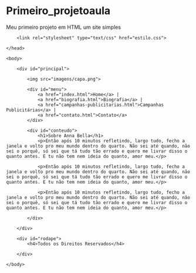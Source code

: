 # Primeiro_projetoaula
Meu primeiro projeto em HTML um site simples

<!DOCTYPE html>
<html>
	<head>
		<meta charset="utf-8">
		<title>Anna Bella Oficial</title>

		<link rel="stylesheet" type="text/css" href="estilo.css">

	</head>

	<body>

		<div id="principal">

			<img src="imagens/capa.png">

			<div id="menu">
				<a href="index.html">Home</a> |
				<a href="biografia.html">Biografia</a> |
				<a href="campanhas-publicitarias.html">Campanhas Publicitárias</a> |
				<a href="contato.html">Contato</a>
			</div>

			<div id="conteudo">
				<h1>Sobre Anna Bella</h1>
				<p>Então após 10 minutos refletindo, largo tudo, fecho a janela e volto pro meu mundo dentro do quarto. Não sei até quando, não sei o porquê, só sei que tá tudo tão errado e quero me livrar disso o quanto antes. E tu não tem nem ideia do quanto, amor meu.</p>

				<p>Então após 10 minutos refletindo, largo tudo, fecho a janela e volto pro meu mundo dentro do quarto. Não sei até quando, não sei o porquê, só sei que tá tudo tão errado e quero me livrar disso o quanto antes. E tu não tem nem ideia do quanto, amor meu.</p>

				<p>Então após 10 minutos refletindo, largo tudo, fecho a janela e volto pro meu mundo dentro do quarto. Não sei até quando, não sei o porquê, só sei que tá tudo tão errado e quero me livrar disso o quanto antes. E tu não tem nem ideia do quanto, amor meu.</p>

			</div>

		</div>

		<div id="rodape">
			<h4>Todos os Direitos Reservados</h4>

		</div>

	</body>

</html>
